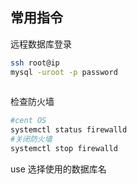 ## 常用指令

远程数据库登录
```bash
ssh root@ip
mysql -uroot -p password
 
```

检查防火墙
```bash
#cent OS
systemctl status firewalld
#关闭防火墙
systemctl stop firewalld
```

use 选择使用的数据库名
